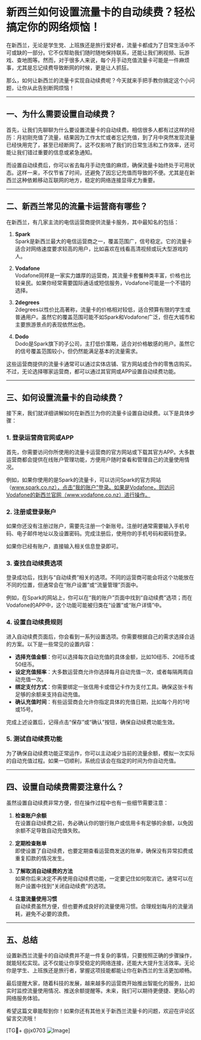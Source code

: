 # 新西兰如何设置流量卡的自动续费？轻松搞定你的网络烦恼！

在新西兰，无论是学生党、上班族还是旅行爱好者，流量卡都成为了日常生活中不可或缺的一部分。它不仅帮助我们随时随地保持联系，还能让我们刷视频、玩游戏、查地图等。然而，对于很多人来说，每个月手动充值流量卡可能是一件麻烦事，尤其是忘记续费导致断网的时候，更是让人抓狂。

那么，如何让新西兰的流量卡实现自动续费呢？今天就来手把手教你搞定这个小问题，让你从此告别断网烦恼！

---

## 一、为什么需要设置自动续费？

首先，让我们先聊聊为什么要设置流量卡的自动续费。相信很多人都有过这样的经历：月初刚充值了流量，结果因为工作太忙或者忘记充值，到了月中突然发现流量已经快用完了，甚至已经断网了。这不仅影响了我们的日常生活和工作效率，还可能让我们错过重要的信息或紧急通知。

而设置自动续费后，你可以省去每月手动充值的麻烦，确保流量卡始终处于可用状态。这样一来，不仅节省了时间，还避免了因忘记充值而导致的不便。尤其是在新西兰这种依赖移动互联网的地方，稳定的网络连接显得尤为重要。

---

## 二、新西兰常见的流量卡运营商有哪些？

在新西兰，有几家主流的电信运营商提供流量卡服务，其中最知名的包括：

1. **Spark**  
   Spark是新西兰最大的电信运营商之一，覆盖范围广，信号稳定。它的流量卡适合对网络速度要求较高的用户，比如喜欢在线看高清视频或玩大型游戏的人。

2. **Vodafone**  
   Vodafone同样是一家实力雄厚的运营商，其流量卡套餐种类丰富，价格也比较亲民。如果你经常需要国际通话或短信服务，Vodafone可能是一个不错的选择。

3. **2degrees**  
   2degrees以性价比高著称，流量卡的价格相对较低，适合预算有限的学生或普通用户。虽然它的覆盖范围可能不如Spark和Vodafone广泛，但在大城市和主要旅游景点的表现依然出色。

4. **Dodo**  
   Dodo是Spark旗下的子公司，主打低价策略，适合对价格敏感的用户。虽然它的信号覆盖范围较小，但仍然能满足基本的流量需求。

这些运营商提供的流量卡通常可以通过实体店铺、官方网站或合作的零售店购买。不过，无论选择哪家运营商，都可以通过其官网或APP设置自动续费功能。

---

## 三、如何设置流量卡的自动续费？

接下来，我们就详细讲解如何在新西兰为你的流量卡设置自动续费。以下是具体步骤：

### 1. 登录运营商官网或APP

首先，你需要访问你所使用的流量卡运营商的官方网站或下载其官方APP。大多数运营商都会提供在线账户管理功能，方便用户随时查看和管理自己的流量使用情况。

例如，如果你使用的是Spark的流量卡，可以访问Spark的官方网站（www.spark.co.nz），点击“我的账户”登录。如果是Vodafone，则访问Vodafone的新西兰官网（www.vodafone.co.nz）进行操作。

### 2. 注册或登录账户

如果你还没有注册过账户，需要先注册一个新账号。注册时通常需要输入手机号码、电子邮件地址以及设置密码。完成注册后，使用你的手机号码和密码登录。

如果你已经有账户，直接输入相关信息登录即可。

### 3. 查找自动续费选项

登录成功后，找到与“自动续费”相关的选项。不同的运营商可能会将这个功能放在不同的位置，但通常会在“账户设置”或“流量管理”页面中。

例如，在Spark的网站上，你可以在“我的账户”页面中找到“自动续费”选项；而在Vodafone的APP中，这个功能可能被归类在“设置”或“账户详情”中。

### 4. 设置自动续费规则

进入自动续费页面后，你会看到一系列设置选项。你需要根据自己的需求选择合适的方案。以下是一些常见的设置内容：

- **选择充值金额**：你可以选择每次自动充值的具体金额，比如10纽币、20纽币或50纽币。
- **设定充值频率**：大多数运营商允许你选择每月自动充值一次，或者每隔两周自动充值一次。
- **绑定支付方式**：你需要绑定一张信用卡或借记卡作为支付工具。确保这张卡有足够的余额来支持自动充值。
- **确认充值时间**：有些运营商会允许你指定具体的充值日期，比如每个月的1号或15号。

完成上述设置后，记得点击“保存”或“确认”按钮，确保自动续费功能生效。

### 5. 测试自动续费功能

为了确保自动续费功能正常运作，你可以主动减少当前的流量余额，模拟一次实际的自动充值过程。如果一切顺利，系统应该会在指定的时间为你自动充值。

---

## 四、设置自动续费需要注意什么？

虽然设置自动续费非常方便，但在操作过程中也有一些细节需要注意：

1. **检查账户余额**  
   在设置自动续费之前，务必确认你的银行账户或信用卡有足够的余额，以免因余额不足导致自动充值失败。

2. **定期检查账单**  
   即使设置了自动续费，也要定期查看运营商发送的账单，确保没有异常扣费或重复扣款的情况发生。

3. **了解取消自动续费的方法**  
   如果你后来决定不再使用自动续费功能，一定要记住如何取消它。通常可以在账户设置中找到“关闭自动续费”的选项。

4. **注意流量使用习惯**  
   自动续费虽然方便，但也要养成良好的流量使用习惯。合理规划每月的流量消耗，避免不必要的浪费。

---

## 五、总结

设置新西兰流量卡的自动续费并不是一件复杂的事情，只要按照正确的步骤操作，就能轻松实现。这不仅能让你享受稳定的网络连接，还能大大提升生活效率。无论你是学生、上班族还是旅行者，掌握这项技能都能让你在新西兰的生活更加顺畅。

最后提醒大家，随着科技的发展，越来越多的运营商开始推出智能化的服务，比如实时监控流量使用情况、推送余额提醒等。未来，我们可以期待更便捷、更贴心的网络服务体验。

希望这篇文章能帮到你！如果你还有其他关于新西兰流量卡的问题，欢迎在评论区留言交流哦！

[TG💪+ @jx0703 ![Image](https://github.com/user-attachments/assets/dbca1d08-cadb-493c-b0ec-ad6f7a83f270)]